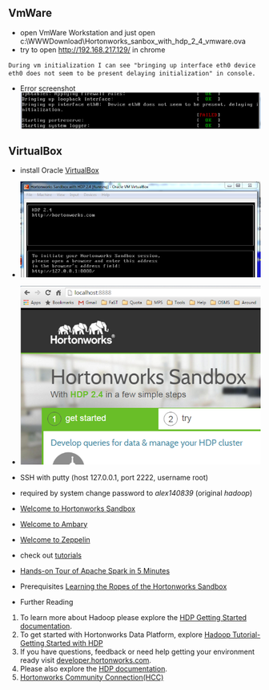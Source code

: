 ## VmWare
- open VmWare Workstation and just open c:\WWWDownload\Hortonworks_sanbox_with_hdp_2_4_vmware.ova
- try to open http://192.168.217.129/ in chrome

```
During vm initialization I can see "bringing up interface eth0 device eth0 does not seem to be present delaying initialization" in console.
```
- Error screenshot ![image](vmWareEth0DeviceError.PNG)

## VirtualBox 
- install Oracle [VirtualBox](https://www.virtualbox.org/wiki/Downloads)    
- ![Hortonworks_sanbox_with_hdp_2_4_virtualboxCapture](Hortonworks_sanbox_with_hdp_2_4_virtualboxCapture.PNG)
- ![hdp_2_4_virtualboxInLocalhost](hdp_2_4_virtualboxInLocalhost.PNG)
- SSH with putty (host 127.0.0.1, port 2222, username root) 
- required by system change password to *alex140839* (original *hadoop*)

- [Welcome to Hortonworks Sandbox](http://localhost:8888/)
- [Welcome to Ambary](http://localhost:8080/)
- [Welcome to Zeppelin](http://localhost:9995/#/)




- check out [tutorials](http://hortonworks.com/tutorials/)
- [Hands-on Tour of Apache Spark in 5 Minutes](http://hortonworks.com/hadoop-tutorial/hands-on-tour-of-apache-spark-in-5-minutes/)
- Prerequisites [Learning the Ropes of the Hortonworks Sandbox](http://hortonworks.com/hadoop-tutorial/learning-the-ropes-of-the-hortonworks-sandbox/)

- Further Reading
1. To learn more about Hadoop please explore the [HDP Getting Started documentation](http://docs.hortonworks.com/HDPDocuments/HDP2/HDP-2.2.4/bk_getting-started-guide/content/ch_about-hortonworks-data-platform.html).
2. To get started with Hortonworks Data Platform, explore [Hadoop Tutorial-Getting Started with HDP](http://hortonworks.com/hadoop-tutorial/hello-world-an-introduction-to-hadoop-hcatalog-hive-and-pig/)
3. If you have questions, feedback or need help getting your environment ready visit  [developer.hortonworks.com](http://hortonworks.com/developer/).
4. Please also explore the [HDP documentation](http://docs.hortonworks.com/).
5. [Hortonworks Community Connection(HCC)](http://hortonworks.com/community/)

